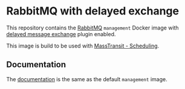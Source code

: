 # RabbitMQ with delayed exchange

This repository contains the [RabbitMQ](https://hub.docker.com/_/rabbitmq) `management` Docker image with [delayed message exchange](https://github.com/rabbitmq/rabbitmq-delayed-message-exchange/) plugin enabled.

This image is build to be used with [MassTransit - Scheduling](http://masstransit-project.com/advanced/scheduling/rabbitmq-delayed.html).

## Documentation

The [documentation](https://hub.docker.com/_/rabbitmq/) is the same as the default `management` image.
